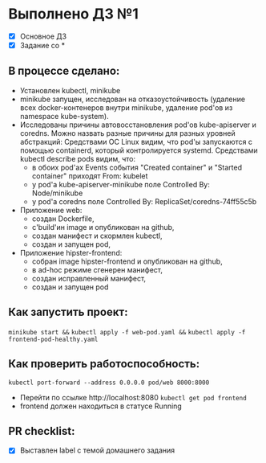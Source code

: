 # Выполнено ДЗ №1

 - [x] Основное ДЗ
 - [x] Задание со *

## В процессе сделано:
 - Установлен kubectl, minikube
 - minikube запущен, исследован на отказоустойчивость (удаление всех docker-контенеров внутри minikube, удаление pod'ов из namespace kube-system).
 - Исследованы причины автовосстановления pod'ов kube-apiserver и coredns. 
    Можно назвать разные причины для разных уровней абстракций:
    Средствами ОС Linux видим, что pod'ы запускаются с помощью containerd, который контролируется systemd.
    Средствами kubectl describe pods видим, что: 
     - в обоих pod'ах Events события "Created container" и "Started container" приходят From: kubelet
     - у pod'а kube-apiserver-minikube поле Controlled By:  Node/minikube
     - у pod'а coredns поле Controlled By:  ReplicaSet/coredns-74ff55c5b
 - Приложение web: 
     - создан Dockerfile, 
     - с'build'ин image и опубликован на github,
     - создан манифест и скормлен kubectl,
     - создан и запущен pod,
 - Приложение hipster-frontend:
     - собран image hipster-frontend и опубликован на github,
     - в ad-hoc режиме сгенерен манифест,
     - создан исправленный манифест,
     - создан и запущен pod
 
## Как запустить проект:
  ```minikube start &&```
  ```kubectl apply -f web-pod.yaml &&```
  ```kubectl apply -f frontend-pod-healthy.yaml```

## Как проверить работоспособность:
  ```kubectl port-forward --address 0.0.0.0 pod/web 8000:8000```
 - Перейти по ссылке http://localhost:8080
  ```kubectl get pod frontend```
 - frontend должен находиться в статусе Running

## PR checklist:
 - [x] Выставлен label с темой домашнего задания
